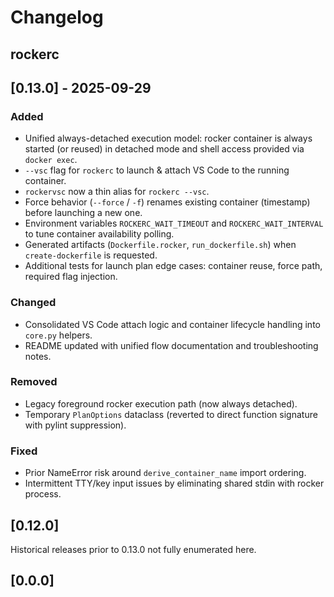 # Changelog

## rockerc

## [0.13.0] - 2025-09-29
### Added
- Unified always-detached execution model: rocker container is always started (or reused) in detached mode and shell access provided via `docker exec`.
- `--vsc` flag for `rockerc` to launch & attach VS Code to the running container.
- `rockervsc` now a thin alias for `rockerc --vsc`.
- Force behavior (`--force` / `-f`) renames existing container (timestamp) before launching a new one.
- Environment variables `ROCKERC_WAIT_TIMEOUT` and `ROCKERC_WAIT_INTERVAL` to tune container availability polling.
- Generated artifacts (`Dockerfile.rocker`, `run_dockerfile.sh`) when `create-dockerfile` is requested.
- Additional tests for launch plan edge cases: container reuse, force path, required flag injection.

### Changed
- Consolidated VS Code attach logic and container lifecycle handling into `core.py` helpers.
- README updated with unified flow documentation and troubleshooting notes.

### Removed
- Legacy foreground rocker execution path (now always detached).
- Temporary `PlanOptions` dataclass (reverted to direct function signature with pylint suppression).

### Fixed
- Prior NameError risk around `derive_container_name` import ordering.
- Intermittent TTY/key input issues by eliminating shared stdin with rocker process.

## [0.12.0]
Historical releases prior to 0.13.0 not fully enumerated here.

## [0.0.0]
